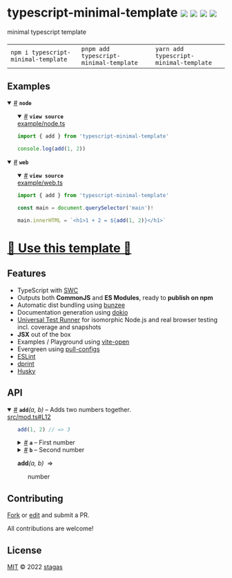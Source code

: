 <h1>
typescript-minimal-template <a href="https://npmjs.org/package/typescript-minimal-template"><img src="https://img.shields.io/badge/npm-v9.0.0-F00.svg?colorA=000"/></a> <a href="src"><img src="https://img.shields.io/badge/loc-2-FFF.svg?colorA=000"/></a> <a href="https://cdn.jsdelivr.net/npm/typescript-minimal-template@9.0.0/dist/typescript-minimal-template.min.js"><img src="https://img.shields.io/badge/brotli-92b-333.svg?colorA=000"/></a> <a href="LICENSE"><img src="https://img.shields.io/badge/license-MIT-F0B.svg?colorA=000"/></a>
</h1>

<p></p>

minimal typescript template

<h4>
<table><tr><td title="Triple click to select and copy paste">
<code>npm i typescript-minimal-template </code>
</td><td title="Triple click to select and copy paste">
<code>pnpm add typescript-minimal-template </code>
</td><td title="Triple click to select and copy paste">
<code>yarn add typescript-minimal-template</code>
</td></tr></table>
</h4>

## Examples

<details id="example$node" title="node" open><summary><span><a href="#example$node">#</a></span>  <code><strong>node</strong></code></summary>  <ul>    <details id="source$node" title="node source code" open><summary><span><a href="#source$node">#</a></span>  <code><strong>view source</strong></code></summary>  <a href="example/node.ts">example/node.ts</a>  <p>

```ts
import { add } from 'typescript-minimal-template'

console.log(add(1, 2))
```

</p>
</details></ul></details><details id="example$web" title="web" open><summary><span><a href="#example$web">#</a></span>  <code><strong>web</strong></code></summary>  <ul>    <details id="source$web" title="web source code" open><summary><span><a href="#source$web">#</a></span>  <code><strong>view source</strong></code></summary>  <a href="example/web.ts">example/web.ts</a>  <p>

```ts
import { add } from 'typescript-minimal-template'

const main = document.querySelector('main')!

main.innerHTML = `<h1>1 + 2 = ${add(1, 2)}</h1>`
```

</p>
</details></ul></details>

# [🥁 Use this template 🥁](https://github.com/stagas/typescript-minimal-template/generate)

## Features

- TypeScript with [SWC](https://swc.rs/)
- Outputs both **CommonJS** and **ES Modules**, ready to **publish on npm**
- Automatic dist bundling using [bunzee](https://github.com/stagas/bunzee)
- Documentation generation using [dokio](https://github.com/stagas/dokio)
- [Universal Test Runner](https://github.com/stagas/utr) for isomorphic Node.js and real browser testing incl. coverage and snapshots
- **JSX** out of the box
- Examples / Playground using [vite-open](https://github.com/stagas/vite-open)
- Evergreen using [pull-configs](https://github.com/stagas/pull-configs)
- [ESLint](https://eslint.org/)
- [dprint](https://dprint.dev/)
- [Husky](https://typicode.github.io/husky/)

## API

<p>  <details id="add$1" title="Function" open><summary><span><a href="#add$1">#</a></span>  <code><strong>add</strong></code><em>(a, b)</em>     &ndash; Adds two numbers together.</summary>  <a href="src/mod.ts#L12">src/mod.ts#L12</a>  <ul>    <p>  <p>

```ts
add(1, 2) // => 3
```

</p>
  <details id="a$3" title="Parameter" ><summary><span><a href="#a$3">#</a></span>  <code><strong>a</strong></code>     &ndash; First number</summary>    <ul><p>number</p>        </ul></details><details id="b$4" title="Parameter" ><summary><span><a href="#b$4">#</a></span>  <code><strong>b</strong></code>     &ndash; Second number</summary>    <ul><p>number</p>        </ul></details>  <p><strong>add</strong><em>(a, b)</em>  &nbsp;=&gt;  <ul>number</ul></p></p>    </ul></details></p>

## Contributing

[Fork](https://github.com/stagas/typescript-minimal-template/fork) or [edit](https://github.dev/stagas/typescript-minimal-template) and submit a PR.

All contributions are welcome!

## License

<a href="LICENSE">MIT</a> &copy; 2022 [stagas](https://github.com/stagas)
